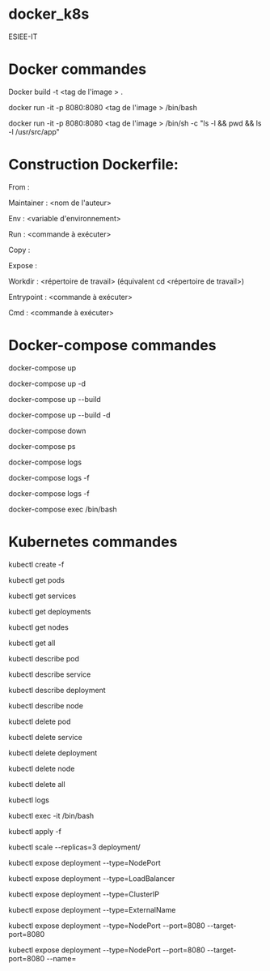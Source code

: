 # docker_k8s
ESIEE-IT


# Docker commandes

Docker build -t <tag de l'image > .

docker run -it -p 8080:8080 <tag de l'image > /bin/bash

docker run -it -p 8080:8080 <tag de l'image > /bin/sh -c "ls -l && pwd && ls -l /usr/src/app"


# Construction Dockerfile:
From : <image de base>

Maintainer : <nom de l'auteur>

Env : <variable d'environnement>

Run : <commande à exécuter>

Copy : <fichier source> <fichier destination>

Expose : <port>

Workdir : <répertoire de travail> (équivalent cd <répertoire de travail>)

Entrypoint : <commande à exécuter>

Cmd : <commande à exécuter>


# Docker-compose commandes

docker-compose up

docker-compose up -d

docker-compose up --build

docker-compose up --build -d

docker-compose down

docker-compose ps

docker-compose logs

docker-compose logs -f

docker-compose logs -f <nom du service>

docker-compose exec <nom du service> /bin/bash



# Kubernetes commandes

kubectl create -f <fichier de configuration>

kubectl get pods

kubectl get services

kubectl get deployments

kubectl get nodes

kubectl get all

kubectl describe pod <nom du pod>

kubectl describe service <nom du service>

kubectl describe deployment <nom du deployment>

kubectl describe node <nom du node>

kubectl delete pod <nom du pod>

kubectl delete service <nom du service>

kubectl delete deployment <nom du deployment>

kubectl delete node <nom du node>

kubectl delete all

kubectl logs <nom du pod>

kubectl exec -it <nom du pod> /bin/bash

kubectl apply -f <fichier de configuration>

kubectl scale --replicas=3 deployment/<nom du deployment>

kubectl expose deployment <nom du deployment> --type=NodePort

kubectl expose deployment <nom du deployment> --type=LoadBalancer

kubectl expose deployment <nom du deployment> --type=ClusterIP

kubectl expose deployment <nom du deployment> --type=ExternalName

kubectl expose deployment <nom du deployment> --type=NodePort --port=8080 --target-port=8080

kubectl expose deployment <nom du deployment> --type=NodePort --port=8080 --target-port=8080 --name=<nom du service>


